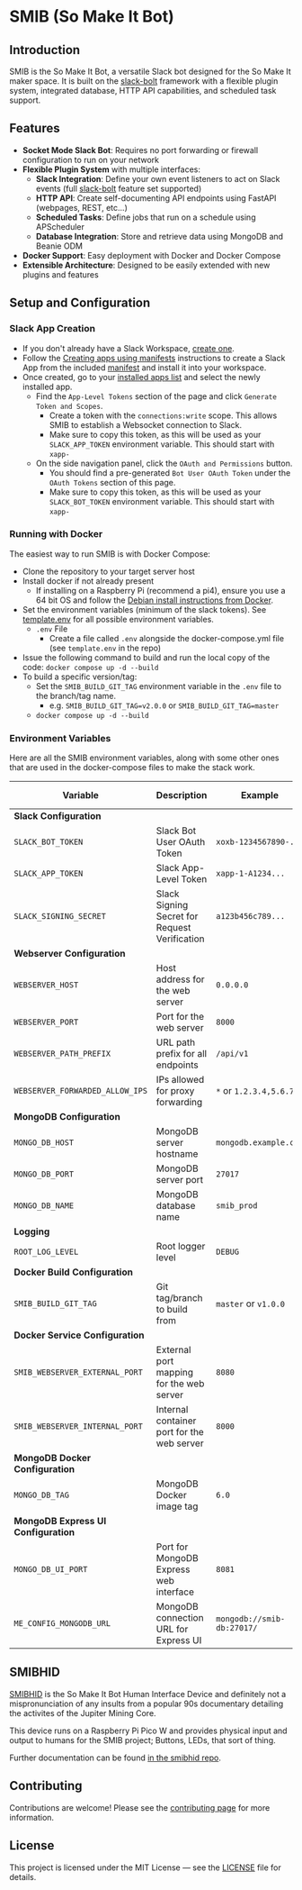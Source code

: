 # SMIB (So Make It Bot)

## Introduction
SMIB is the So Make It Bot, a versatile Slack bot designed for the So Make It maker space. It is built on the [slack-bolt](https://github.com/slackapi/bolt-python) framework with a flexible plugin system, integrated database, HTTP API capabilities, and scheduled task support.

## Features
- **Socket Mode Slack Bot**: Requires no port forwarding or firewall configuration to run on your network
- **Flexible Plugin System** with multiple interfaces:
  - **Slack Integration**: Define your own event listeners to act on Slack events (full [slack-bolt](https://github.com/slackapi/bolt-python) feature set supported)
  - **HTTP API**: Create self-documenting API endpoints using FastAPI (webpages, REST, etc...)
  - **Scheduled Tasks**: Define jobs that run on a schedule using APScheduler
  - **Database Integration**: Store and retrieve data using MongoDB and Beanie ODM
- **Docker Support**: Easy deployment with Docker and Docker Compose
- **Extensible Architecture**: Designed to be easily extended with new plugins and features

## Setup and Configuration

### Slack App Creation
- If you don't already have a Slack Workspace, [create one](https://slack.com/get-started?entry_point=help_center#/createnew).
- Follow the [Creating apps using manifests](https://api.slack.com/reference/manifests#creating_apps) instructions to create a Slack App from the included [manifest](slack-manifest.yaml) and install it into your workspace.
- Once created, go to your [installed apps list](https://api.slack.com/apps) and select the newly installed app.
  - Find the `App-Level Tokens` section of the page and click `Generate Token and Scopes`.
    - Create a token with the `connections:write` scope. This allows SMIB to establish a Websocket connection to Slack.
    - Make sure to copy this token, as this will be used as your `SLACK_APP_TOKEN` environment variable. This should start with `xapp-`
  - On the side navigation panel, click the `OAuth and Permissions` button.
    - You should find a pre-generated `Bot User OAuth Token` under the `OAuth Tokens` section of this page.
    - Make sure to copy this token, as this will be used as your `SLACK_BOT_TOKEN` environment variable. This should start with `xapp-`

### Running with Docker
The easiest way to run SMIB is with Docker Compose:

- Clone the repository to your target server host
- Install docker if not already present
  - If installing on a Raspberry Pi (recommend a pi4), ensure you use a 64 bit OS and follow the [Debian install instructions from Docker](https://docs.docker.com/engine/install/debian/).
- Set the environment variables (minimum of the slack tokens). See [template.env](template.env) for all possible environment variables.
  - `.env` File
    - Create a file called `.env` alongside the docker-compose.yml file (see `template.env` in the repo)
- Issue the following command to build and run the local copy of the code: `docker compose up -d --build`
- To build a specific version/tag:
  - Set the `SMIB_BUILD_GIT_TAG` environment variable in the `.env` file to the branch/tag name.
    - e.g. `SMIB_BUILD_GIT_TAG=v2.0.0` or `SMIB_BUILD_GIT_TAG=master`
  - `docker compose up -d --build`

### Environment Variables
Here are all the SMIB environment variables, along with some other ones that are used in the docker-compose files to make the stack work.

| Variable | Description | Example                    | Default | Where Used |
|----------|-------------|----------------------------|---------|------------|
| **Slack Configuration** ||                            |||
| `SLACK_BOT_TOKEN` | Slack Bot User OAuth Token | `xoxb-1234567890-...`      | *Required* | SMIB |
| `SLACK_APP_TOKEN` | Slack App-Level Token | `xapp-1-A1234...`          | *Required* | SMIB |
| `SLACK_SIGNING_SECRET` | Slack Signing Secret for Request Verification | `a123b456c789...`          | Auto-generated | SMIB |
| **Webserver Configuration** ||                            |||
| `WEBSERVER_HOST` | Host address for the web server | `0.0.0.0`                  | `127.0.0.1` | SMIB |
| `WEBSERVER_PORT` | Port for the web server | `8000`                     | `80` | SMIB |
| `WEBSERVER_PATH_PREFIX` | URL path prefix for all endpoints | `/api/v1`                  | `/` | SMIB |
| `WEBSERVER_FORWARDED_ALLOW_IPS` | IPs allowed for proxy forwarding | `*` or `1.2.3.4,5.6.7.8`   | `*` | SMIB |
| **MongoDB Configuration** ||                            |||
| `MONGO_DB_HOST` | MongoDB server hostname | `mongodb.example.com`      | `localhost` | SMIB |
| `MONGO_DB_PORT` | MongoDB server port | `27017`                    | `27017` | SMIB |
| `MONGO_DB_NAME` | MongoDB database name | `smib_prod`                | `smib` | SMIB |
| **Logging** ||                            |||
| `ROOT_LOG_LEVEL` | Root logger level | `DEBUG`                    | `INFO` | SMIB |
| **Docker Build Configuration** ||                            |||
| `SMIB_BUILD_GIT_TAG` | Git tag/branch to build from | `master` or `v1.0.0`       | `.` | Docker Compose |
| **Docker Service Configuration** ||                            |||
| `SMIB_WEBSERVER_EXTERNAL_PORT` | External port mapping for the web server | `8080`                     | `80` | Docker Compose |
| `SMIB_WEBSERVER_INTERNAL_PORT` | Internal container port for the web server | `8000`                     | `80` | Docker Compose |
| **MongoDB Docker Configuration** ||                            |||
| `MONGO_DB_TAG` | MongoDB Docker image tag | `6.0`                      | `latest` | Docker Compose |
| **MongoDB Express UI Configuration** ||                            |||
| `MONGO_DB_UI_PORT` | Port for MongoDB Express web interface | `8081`                     | `8081` | Docker Compose |
| `ME_CONFIG_MONGODB_URL` | MongoDB connection URL for Express UI | `mongodb://smib-db:27017/` | `mongodb://smib-db:27017/` | Docker Compose |

## SMIBHID
[SMIBHID](https://github.com/somakeit/smibhid/) is the So Make It Bot Human Interface Device and definitely not a mispronunciation of any insults from a popular 90s documentary detailing the activites of the Jupiter Mining Core.

This device runs on a Raspberry Pi Pico W and provides physical input and output to humans for the SMIB project; Buttons, LEDs, that sort of thing.

Further documentation can be found [in the smibhid repo](https://github.com/somakeit/smibhid/).

## Contributing
Contributions are welcome! Please see the [contributing page](https://github.com/somakeit/smib/contribute) for more information.

## License
This project is licensed under the MIT License — see the [LICENSE](LICENSE) file for details.
